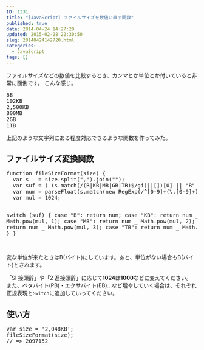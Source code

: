 ```yaml
---
ID: 1231
title: "[JavaScript] ファイルサイズを数値に直す関数"
published: true
date: 2014-04-24 14:27:20
updated: 2015-02-28 22:30:50
slug: 20140424142720.html
categories:
  - JavaScript
tags: []
---
```


ファイルサイズなどの数値を比較するとき、カンマとか単位とか付いていると非常に面倒です。
こんな感じ。

<pre>
6B
102KB
2,500KB
800MB
2GB
1TB
</pre>

上記のような文字列にある程度対応できるような関数を作ってみた。

<!--more-->
<h2>ファイルサイズ変換関数</h2>
<pre class="prettyprint linenums lang-js">function fileSizeFormat(size) {
  var s   = size.split(",").join("");
  var suf = ( (s.match(/(B|KB|MB|GB|TB)$/gi)||[])[0] || "B" ).toUpperCase();
  var num = parseFloat(s.match(new RegExp(/^[0-9]+(\.[0-9]+)?/))[0]);
  var mul = 1024;

switch (suf) {
case "B":
return num;
case "KB":
return num _ Math.pow(mul, 1);
case "MB":
return num _ Math.pow(mul, 2);
case "GB":
return num _ Math.pow(mul, 3);
case "TB":
return num _ Math.pow(mul, 4);
}
}

</pre>
変な単位が来たときはB(バイト)にしています。あと、単位がない場合もB(バイト)とされます。

「SI 接頭辞」や「2 進接頭辞」に応じて<b>1024</b>は<b>1000</b>などに変えてください。
また、ペタバイト(PB)・エクサバイト(EB)…など増やしていく場合は、それぞれ正規表現と<code>Switch</code>に追加していってください。

<h2>使い方</h2>
<pre class="prettyprint">var size = '2,048KB';
fileSizeFormat(size);
// => 2097152</pre>
